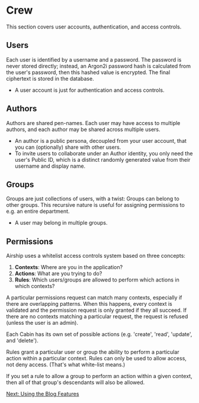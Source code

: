 # Crew

This section covers user accounts, authentication, and access controls.

## Users

Each user is identified by a username and a password. The password is
never stored directly; instead, an Argon2i password hash is calculated
from the user's password, then this hashed value is encrypted. The
final ciphertext is stored in the database.

* A user account is just for authentication and access controls.

## Authors

Authors are shared pen-names. Each user may have access to multiple
authors, and each author may be shared across multiple users.

* An author is a public persona, decoupled from your user account, that
  you can (optionally) share with other users.
* To invite users to collaborate under an Author identity, you only need
  the user's Public ID, which is a distinct randomly generated value from
  their username and display name.

## Groups

Groups are just collections of users, with a twist: Groups can belong to
other groups. This recursive nature is useful for assigning permissions
to e.g. an entire department.

* A user may belong in multiple groups.

## Permissions

Airship uses a whitelist access controls system based on three concepts:

1. **Contexts**: Where are you in the application?
2. **Actions**: What are you trying to do?
3. **Rules**: Which users/groups are allowed to perform which actions in
   which contexts?

A particular permissions request can match many contexts, especially if 
there are overlapping patterns. When this happens, every context is 
validated and the permission request is only granted if they all
succeed. If there are no contexts matching a particular request, the 
request is refused (unless the user is an admin).

Each Cabin has its own set of possible actions (e.g. 'create', 'read', 
'update', and 'delete').

Rules grant a particular user or group the ability to perform a 
particular action within a particular context. Rules can only be used to 
allow access, not deny access. (That's what white-list means.)

If you set a rule to allow a group to perform an action within a given 
context, then all of that group's descendants will also be allowed.

[Next: Using the Blog Features](02-Blog.md)